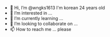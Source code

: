 - 👋 Hi, I’m @wngks1613 I'm korean 24 years old
- 👀 I’m interested in ...
- 🌱 I’m currently learning ...
- 💞️ I’m looking to collaborate on ...
- 📫 How to reach me ... please

<!---
wngks1613/wngks1613 is a ✨ special ✨ repository because its `README.md` (this file) appears on your GitHub profile.
You can click the Preview link to take a look at your changes.
--->
